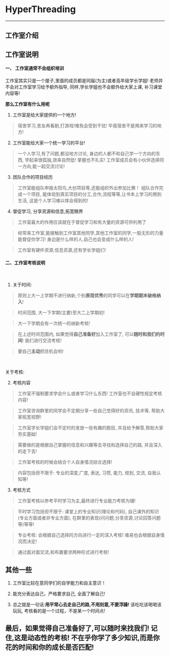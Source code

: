 # HyperThreading

<hr>

## 工作室介绍

## 工作室说明

#### 一、 工作室通常不会组织培训

工作室其实只是一个屋子,里面的成员都是同届(为主)或者高年级学长学姐! 老师并不会对工作室学习给予额外指导, 同样,学长学姐也不会额外给大家上课, 补习课堂内容等! 

**那么工作室有什么用呢**

1. 工作室是给大家提供的一个地方!

> 宿舍学习,舍友再看剧,打游戏!难免会受到干扰! 毕竟宿舍不是用来学习的地方!

2. 工作室能给大家一个统一学习的平台!

> 一个人学习,有了问题,都没地方讨论, 身边的人都不和自己学一个方向的东西, 学起来很孤独,效率自然低! 掌握也不扎实! 工作室成员会有小伙伴选择同一方向,能一起交流讨论!

3. 团队合作的项目经历

> 工作室能组队申报太阳鸟,大创项目等,还能组织外出参加比赛！ 组队合作完成一个项目, 能体验到真实项目的分工,合作,流程等等,让书本上学习的用到生活, 这是个人学习难以体会得到的!

4. 督促学习, 分享资源和信息,拓宽眼界

> 工作室最大的作用应该就在于督促学习和有大量的资源可供利用了

> 经常来工作室,能接触到工作室其他同学,其他工作室的同学,一股无形的力量能督促你学习! 身边是什么样的人,自己也会变成什么样的人!

> 工作室有硬件资源,信息资源,还有学长学姐们!


#### 二、工作室考核说明

<br>

1. 关于时间:

> 原则上大一上学期不进行纳新,个别**表现优秀**的同学可以在**学期期末破格纳入**!

> 时间范围, 大一下学期(主要)至大二上学期初!

> 大一下学期会有一次统一的纳新考核!

> 在上述时间范围内, 如果觉得**自己准备好**加入工作室了, 可以**随时和我们约时间**! 我们进行交流考核!

> 要自己**主动**抓住机会哟!

<br>

关于考核:

2. 考核内容

> 工作室不强制要求学会什么或者学习什么东西! 工作室也不会硬性规定考核内容!

> 工作室咨询群里的同学会不定期分享一些自己觉得好的资讯, 技术等, 帮助大家拓宽视野!

> 工作室学长学姐们会不定时的发放一些有趣的题目, 并且给予解答,帮助大家夯实基础!

> 需要做的是根据自己掌握的信息和兴趣等去寻找和选择自己的路, 并且深入的走下去!

> 工作室考核的时候会结合个人自身情况综合选择!

> 内容包括但不限于: 专业的深度,广度, 表达, 习惯, 能力, 规划, 交流, 自我认知等!

3. 考核方式

> 工作室考核以参考平时学习为主,最终进行专业能力考核为辅!

> 平时学习包括但不限于: 课堂上的专业知识(理论和代码), 自己课外的知识(专业方面或者非专业方面), 在群里的表现(问问题,分享资源,讨论回答问题等)等等!

> 专业考核: 会根据自己选择的方向进行一定的深入考核! 难易也会根据自身情况而决定!

> 通过面对面交流,和布置要求两种形式进行考核!


## 其他一些

1. 工作室比较在意同学们的自学能力和自主意识！

2. 能充分表达自己，严格要求自己, 全面了解自己!

3. 总之就是一句话:**用平常心去走自己的路,不用刻意,不要浮躁!** 该吃吃该喝喝该玩玩, 考核看的是一个过程，不是某一个时间点!

## 最后，如果觉得自己准备好了,可以随时来找我们! 记住,这是动态性的考核! 不在乎你学了多少知识,而是你花的时间和你的成长是否匹配!
